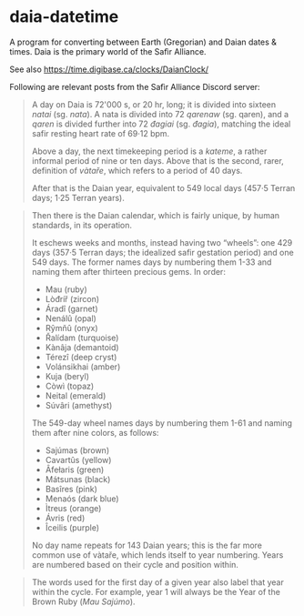 # daia-datetime

A program for converting between Earth (Gregorian) and Daian dates & times. Daia is the primary world of the Safìr Alliance.

See also https://time.digibase.ca/clocks/DaianClock/

Following are relevant posts from the Safìr Alliance Discord server:

> A day on Daia is 72'000 s, or 20 hr, long; it is divided into sixteen *natai* (sg. *nata*). A nata is divided into 72 *qarenaw* (sg. qaren), and a *qaren* is divided further into 72 *đagiai* (sg. *đagia*), matching the ideal safir resting heart rate of 69·12 bpm.
> 
> Above a day, the next timekeeping period is a *kateme*, a rather informal period of nine or ten days. Above that is the second, rarer, definition of *vàtaře*, which refers to a period of 40 days.
> 
> After that is the Daian year, equivalent to 549 local days (457·5 Terran days; 1·25 Terran years). 

> Then there is the Daian calendar, which is fairly unique, by human standards, in its operation.
> 
> It eschews weeks and months, instead having two “wheels”: one 429 days (357·5 Terran days; the idealized safir gestation period) and one 549 days. The former names days by numbering them 1-33 and naming them after thirteen precious gems. In order:
> 
> - Mau (ruby)
> - Lòđríř (zircon)
> - Áradî (garnet)
> - Nenálû (opal)
> - Rŷmňû (onyx)
> - Řalídam (turquoise)
> - Kànâja (demantoid)
> - Térezî (deep cryst)
> - Volánsikhai (amber)
> - Kuja (beryl)
> - Còwì (topaz)
> - Neital (emerald)
> - Súvâri (amethyst)
> 
> The 549-day wheel names days by numbering them 1-61 and naming them after nine colors, as follows:
> 
> - Sajúmas (brown)
> - Cavartûs (yellow)
> - Âfełaris (green)
> - Mátsunas (black)
> - Basîres (pink)
> - Menaós (dark blue)
> - Ìtreus (orange)
> - Ávris (red)
> - Îceilis (purple)
> 
> No day name repeats for 143 Daian years; this is the far more common use of vàtaře, which lends itself to year numbering. Years are numbered based on their cycle and position within. 

> The words used for the first day of a given year also label that year within the cycle. For example, year 1 will always be the Year of the Brown Ruby (*Mau Sajúmo*).
